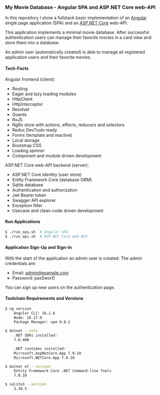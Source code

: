 ### My Movie Database - Angular SPA and ASP.NET Core web-API

In this repository I show a fullstack basic implementation of an [Angular](https://angular.io/) single page application (SPA) and an [ASP.NET Core](https://learn.microsoft.com/en-us/aspnet/core) web-API.

This application implements a minimal movie database. After successful authentication users can manage their favorite movies in a card view and store them into a database.

An admin user (automatically created) is able to manage all registered application users and their favorite movies.

#### **Tech-Facts**

Angular frontend (client):

- Routing
- Eager and lazy loading modules
- HttpClient
- HttpInterceptor
- Resolver
- Guards
- RxJS
- NgRx store with actions, effects, reducers and selectors
- Redux DevTools ready
- Forms (template and reactive)
- Local storage
- Bootstrap CSS
- Loading spinner
- Component and module driven development

ASP.NET Core web-API backend (server):

- ASP.NET Core Identity (user store)
- Entity Framework Core (database ORM)
- Sqlite database
- Authentication and authorization
- Jwt Bearer token
- Swagger API explorer
- Exception filter
- Usecase and clean-code driven development

#### **Run Applications**

```sh
$ ./run_spa.sh  # Angular SPA
$ ./run_api.sh  # ASP.NET Core web-API
```

#### **Application Sign-Up and Sign-In**

With the start of the application an admin user is created. The admin credentials are:

- Email: admin@example.com
- Password: pasSworD

You can sign up new users on the authentication page.

#### **Toolchain Requirements and Versions**

```sh
$ ng version
    Angular CLI: 16.1.8
    Node: 18.17.0
    Package Manager: npm 9.8.1

$ dotnet --info
    .NET SDKs installed:
    7.0.400

    .NET runtimes installed:
    Microsoft.AspNetCore.App 7.0.10
    Microsoft.NETCore.App 7.0.10

$ dotnet ef --version
    Entity Framework Core .NET Command-line Tools
    7.0.10

$ sqlite3 --version
    3.39.5
```
